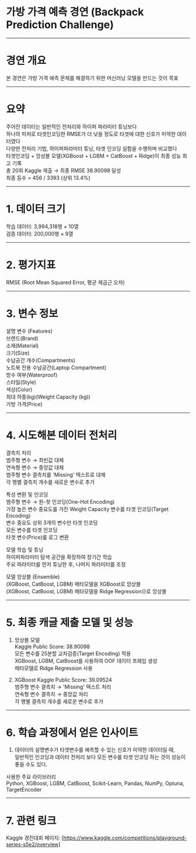 # 가방 가격 예측 경연 (Backpack Prediction Challenge)  

----------------------------------------------------

# 경연 개요  
본 경연은 가방 가격 예측 문제를 해결하기 위한 머신러닝 모델을 만드는 것이 목표

---------------------------------------------------

# 요약  
주어진 데이터는 일반적인 전처리와 하이퍼 파라미터 튜닝보다  
하나의 피처로 타겟인코딩한 RMSE가 더 낮을 정도로 타겟에 대한 신호가 미약한 데이터였다  
다양한 전처리 기법, 하이퍼파라미터 튜닝, 타겟 인코딩 실험을 수행하며 비교했다  
타겟인코딩 + 앙상블 모델(XGBoost + LGBM + CatBoost + Ridge)이 최종 성능 최고 기록  
총 20회 Kaggle 제출 → 최종 RMSE 38.90098 달성  
최종 등수 = 456 / 3393 (상위 13.4%)

---------------------------------------------------

# 1. 데이터 크기  
학습 데이터: 3,994,318행 × 10열  
검증 데이터: 200,000행 × 9열

--------------------------------------------------

# 2. 평가지표  
RMSE (Root Mean Squared Error, 평균 제곱근 오차)  

-------------------------------------------------

# 3. 변수 정보  

설명 변수 (Features)  
브랜드(Brand)  
소재(Material)  
크기(Size)  
수납공간 개수(Compartments)  
노트북 전용 수납공간(Laptop Compartment)  
방수 여부(Waterproof)  
스타일(Style)  
색상(Color)  
최대 하중(kg)(Weight Capacity (kg))  
가방 가격(Price)  

-------------------------------------------------

# 4. 시도해본 데이터 전처리

결측치 처리  
범주형 변수 → 최빈값 대체  
연속형 변수 → 중앙값 대체  
범주형 변수 결측치를 'Missing' 텍스트로 대체  
각 행별 결측치 개수를 새로운 변수로 추가  

특성 변환 및 인코딩  
범주형 변수 → 원-핫 인코딩(One-Hot Encoding)  
가장 높은 변수 중요도를 가진 Weight Capacity 변수를 타겟 인코딩(Target Encoding)  
변수 중요도 상위 3개의 변수만 타겟 인코딩  
모든 변수를 타겟 인코딩  
타겟 변수(Price)를 로그 변환  

모델 학습 및 튜닝  
하이퍼파라미터 탐색 공간을 확장하여 장기간 학습  
주요 파라미터를 먼저 튜닝한 후, 나머지 파라미터를 조정  

모델 앙상블 (Ensemble)  
(XGBoost, CatBoost, LGBM) 메타모델을 XGBoost로 앙상블  
(XGBoost, CatBoost, LGBM) 메타모델을 Ridge Regression으로 앙상블  

-------------------------------------------------------------

# 5. 최종 캐글 제출 모델 및 성능  

1) 앙상블 모델  
Kaggle Public Score: 38.90098  
모든 변수를 25분할 교차검증(Target Encoding) 적용  
XGBoost, LGBM, CatBoost를 사용하여 OOF 데이터 프레임 생성   
메타모델로 Ridge Regression 사용

2) XGBoost
Kaggle Public Score: 39.09524  
범주형 변수 결측치 → 'Missing' 텍스트 처리  
연속형 변수 결측치 → 중앙값 처리  
각 행별 결측치 개수를 새로운 변수로 추가

-----------------------------------------------------------------

# 6. 학습 과정에서 얻은 인사이트  

1. 데이터의 설명변수가 타겟변수를 예측할 수 있는 신호가 미약한 데이터일 때,  
일반적인 인코딩과 데이터 전처리 보다 모든 변수를 타겟 인코딩 하는 것이 성능이 좋을 수도 있다.  

사용한 주요 라이브러리  
Python, XGBoost, LGBM, CatBoost, Scikit-Learn, Pandas, NumPy, Optuna, TargetEncoder  

-----------------------------------------------------------------

# 7. 관련 링크
Kaggle 경진대회 페이지: [https://www.kaggle.com/competitions/playground-series-s5e2/overview]  
